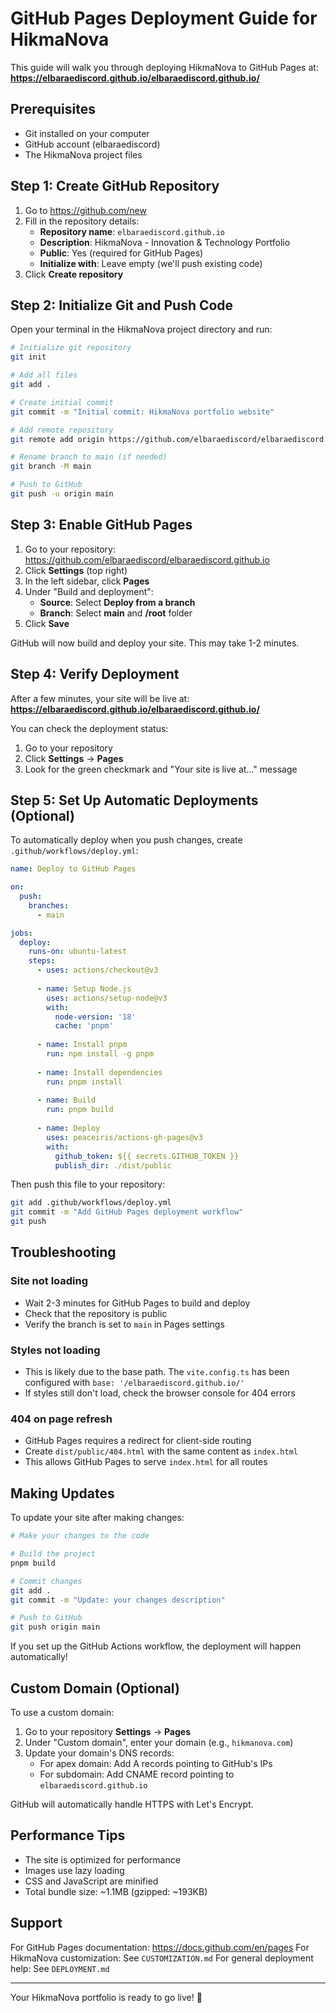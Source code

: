 # GitHub Pages Deployment Guide for HikmaNova

This guide will walk you through deploying HikmaNova to GitHub Pages at:
**https://elbaraediscord.github.io/elbaraediscord.github.io/**

## Prerequisites

- Git installed on your computer
- GitHub account (elbaraediscord)
- The HikmaNova project files

## Step 1: Create GitHub Repository

1. Go to https://github.com/new
2. Fill in the repository details:
   - **Repository name**: `elbaraediscord.github.io`
   - **Description**: HikmaNova - Innovation & Technology Portfolio
   - **Public**: Yes (required for GitHub Pages)
   - **Initialize with**: Leave empty (we'll push existing code)
3. Click **Create repository**

## Step 2: Initialize Git and Push Code

Open your terminal in the HikmaNova project directory and run:

```bash
# Initialize git repository
git init

# Add all files
git add .

# Create initial commit
git commit -m "Initial commit: HikmaNova portfolio website"

# Add remote repository
git remote add origin https://github.com/elbaraediscord/elbaraediscord.github.io.git

# Rename branch to main (if needed)
git branch -M main

# Push to GitHub
git push -u origin main
```

## Step 3: Enable GitHub Pages

1. Go to your repository: https://github.com/elbaraediscord/elbaraediscord.github.io
2. Click **Settings** (top right)
3. In the left sidebar, click **Pages**
4. Under "Build and deployment":
   - **Source**: Select **Deploy from a branch**
   - **Branch**: Select **main** and **/root** folder
5. Click **Save**

GitHub will now build and deploy your site. This may take 1-2 minutes.

## Step 4: Verify Deployment

After a few minutes, your site will be live at:
**https://elbaraediscord.github.io/elbaraediscord.github.io/**

You can check the deployment status:
1. Go to your repository
2. Click **Settings** → **Pages**
3. Look for the green checkmark and "Your site is live at..." message

## Step 5: Set Up Automatic Deployments (Optional)

To automatically deploy when you push changes, create `.github/workflows/deploy.yml`:

```yaml
name: Deploy to GitHub Pages

on:
  push:
    branches:
      - main

jobs:
  deploy:
    runs-on: ubuntu-latest
    steps:
      - uses: actions/checkout@v3
      
      - name: Setup Node.js
        uses: actions/setup-node@v3
        with:
          node-version: '18'
          cache: 'pnpm'
      
      - name: Install pnpm
        run: npm install -g pnpm
      
      - name: Install dependencies
        run: pnpm install
      
      - name: Build
        run: pnpm build
      
      - name: Deploy
        uses: peaceiris/actions-gh-pages@v3
        with:
          github_token: ${{ secrets.GITHUB_TOKEN }}
          publish_dir: ./dist/public
```

Then push this file to your repository:

```bash
git add .github/workflows/deploy.yml
git commit -m "Add GitHub Pages deployment workflow"
git push
```

## Troubleshooting

### Site not loading
- Wait 2-3 minutes for GitHub Pages to build and deploy
- Check that the repository is public
- Verify the branch is set to `main` in Pages settings

### Styles not loading
- This is likely due to the base path. The `vite.config.ts` has been configured with `base: '/elbaraediscord.github.io/'`
- If styles still don't load, check the browser console for 404 errors

### 404 on page refresh
- GitHub Pages requires a redirect for client-side routing
- Create `dist/public/404.html` with the same content as `index.html`
- This allows GitHub Pages to serve `index.html` for all routes

## Making Updates

To update your site after making changes:

```bash
# Make your changes to the code

# Build the project
pnpm build

# Commit changes
git add .
git commit -m "Update: your changes description"

# Push to GitHub
git push origin main
```

If you set up the GitHub Actions workflow, the deployment will happen automatically!

## Custom Domain (Optional)

To use a custom domain:

1. Go to your repository **Settings** → **Pages**
2. Under "Custom domain", enter your domain (e.g., `hikmanova.com`)
3. Update your domain's DNS records:
   - For apex domain: Add A records pointing to GitHub's IPs
   - For subdomain: Add CNAME record pointing to `elbaraediscord.github.io`

GitHub will automatically handle HTTPS with Let's Encrypt.

## Performance Tips

- The site is optimized for performance
- Images use lazy loading
- CSS and JavaScript are minified
- Total bundle size: ~1.1MB (gzipped: ~193KB)

## Support

For GitHub Pages documentation: https://docs.github.com/en/pages
For HikmaNova customization: See `CUSTOMIZATION.md`
For general deployment help: See `DEPLOYMENT.md`

---

Your HikmaNova portfolio is ready to go live! 🚀

